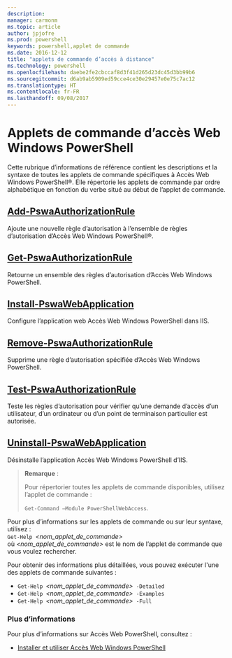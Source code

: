 ```yaml
---
description: 
manager: carmonm
ms.topic: article
author: jpjofre
ms.prod: powershell
keywords: powershell,applet de commande
ms.date: 2016-12-12
title: "applets de commande d’accès à distance"
ms.technology: powershell
ms.openlocfilehash: daebe2fe2cbccaf8d3f41d265d23dc45d3bb99b6
ms.sourcegitcommit: d6ab9ab5909ed59cce4ce30e29457e0e75c7ac12
ms.translationtype: HT
ms.contentlocale: fr-FR
ms.lasthandoff: 09/08/2017
---
```

# <a name="windows-powershell-web-access-cmdlets"></a>Applets de commande d’accès Web Windows PowerShell

Cette rubrique d’informations de référence contient les descriptions et la syntaxe de toutes les applets de commande spécifiques à Accès Web Windows PowerShell®. Elle répertorie les applets de commande par ordre alphabétique en fonction du verbe situé au début de l’applet de commande.

## <a name="add-pswaauthorizationruleadd-pswaauthorizationrulemd"></a>[Add-PswaAuthorizationRule](add-pswaauthorizationrule.md)

Ajoute une nouvelle règle d’autorisation à l’ensemble de règles d’autorisation d’Accès Web Windows PowerShell®.

## <a name="get-pswaauthorizationruleget-pswaauthorizationrulemd"></a>[Get-PswaAuthorizationRule](get-pswaauthorizationrule.md)

Retourne un ensemble des règles d’autorisation d’Accès Web Windows PowerShell.

## <a name="install-pswawebapplicationinstall-pswawebapplicationmd"></a>[Install-PswaWebApplication](install-pswawebapplication.md)

Configure l’application web Accès Web Windows PowerShell dans IIS.

## <a name="remove-pswaauthorizationruleremove-pswaauthorizationrulemd"></a>[Remove-PswaAuthorizationRule](remove-pswaauthorizationrule.md)

Supprime une règle d’autorisation spécifiée d’Accès Web Windows PowerShell.

## <a name="test-pswaauthorizationruletest-pswaauthorizationrulemd"></a>[Test-PswaAuthorizationRule](test-pswaauthorizationrule.md)

Teste les règles d’autorisation pour vérifier qu’une demande d’accès d’un utilisateur, d’un ordinateur ou d’un point de terminaison particulier est autorisée.

## <a name="uninstall-pswawebapplicationuninstall-pswawebapplicationmd"></a>[Uninstall-PswaWebApplication](uninstall-pswawebapplication.md)

Désinstalle l’application Accès Web Windows PowerShell d’IIS.

>**Remarque** :
>
>Pour répertorier toutes les applets de commande disponibles, utilisez l’applet de commande :
>
> `Get-Command –Module PowerShellWebAccess`.

Pour plus d’informations sur les applets de commande ou sur leur syntaxe, utilisez :  
`Get-Help `*&lt;nom_applet_de_commande&gt;*  
où *&lt;nom_applet_de_commande&gt;* est le nom de l’applet de commande que vous voulez rechercher.

Pour obtenir des informations plus détaillées, vous pouvez exécuter l'une des applets de commande suivantes :

- `Get-Help `*&lt;nom_applet_de_commande&gt;*` -Detailed`
- `Get-Help `*&lt;nom_applet_de_commande&gt;*` -Examples`
- `Get-Help `*&lt;nom_applet_de_commande&gt;*` -Full`

### <a name="more-information"></a>Plus d’informations

Pour plus d’informations sur Accès Web PowerShell, consultez :

- [Installer et utiliser Accès Web Windows PowerShell](../install-and-use-windows-powershell-web-access.md)

